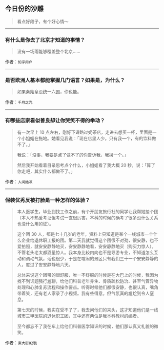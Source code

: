 ## 今日份的沙雕

> 看点好段子，有个好心情～


 
---

### 有什么是你去了北京才知道的事情？

> 没有一场雨能够覆盖整个北京……


作者：`知乎用户`

---

### 是否欧洲人基本都能掌握几门语言？如果是，为什么？

> 如果秦始皇没统一六国，你也能。


作者：`千月之光`

---

### 有哪些店家看似善良却让你哭笑不得的举动？

> 有一次早上 10 点左右，刚好下课路过奶茶店，走进去想买一杯，里面是一个小姐姐在拖地。她看见我说：「现在店里人少，只有我一个，有的饮料做不了。」
> 
> 我说：「没事，我要是点了做不了的你告诉我，我换一个。」
> 
> 然后我开始看着目录思考点个什么，小姐姐看了我大概 20 秒，说：「算了你走吧，其实什么都做不了。」


作者：`人间姑凉`

---

### 假装优秀反被打脸是一种怎样的体验？

> 本人医学生，毕业到找工作之前，有个开朋友旅行社的同学让我帮她接个团（本人不热爱考证但考试一直很厉害，本科的时候的确考了很多没什么关系也没什么用的证）。
> 
> 这个团 30 人，都是七十几岁的老年，资料上只知道是某个一线城市一个什么企业给退休职工报的团。第二天我就觉得这个团很不对劲，很安静，也不爱拍照，就安安静静地买，安安静静地看，安安静静地买（购买力惊人），不管老头老太都酒量惊人。我本身比较内向也不是导游专业，不知道怎么互动和调动气氛，话也很少，于是在喧闹的景区只有我们三十一个安安静静的人，度过了安安静静地六天。
> 
> 总体来说这个团带的很舒服，唯一不舒服的时候是在大巴上的时候，我因为找不到话题强行尬聊，给他们科普老年养生、骨质疏松防治、甚至气管异物处理和心肺复苏流程和操作要点。听得时候他们都很安静，也很认真，嘴角带着笑，还有老人家录了小视频。我有些得意。但气氛真的尴尬到令人窒息。
> 
> 第七天的时候，我实在受不了了，我去问他们的来头，这才知道他们是一线城市三甲医院的退休职工团，其中还有两位是我本科教材的编者。
> 
> 至今都忘不了我在车上给他们科普医学知识的时候，他们那认真又礼貌的微笑。


作者：`東大街82號`